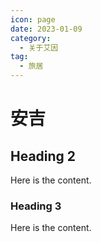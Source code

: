```yaml
---
icon: page
date: 2023-01-09
category:
  - 关于艾因
tag:
  - 旅居
---
```


# 安吉

## Heading 2

Here is the content.

### Heading 3

Here is the content.
